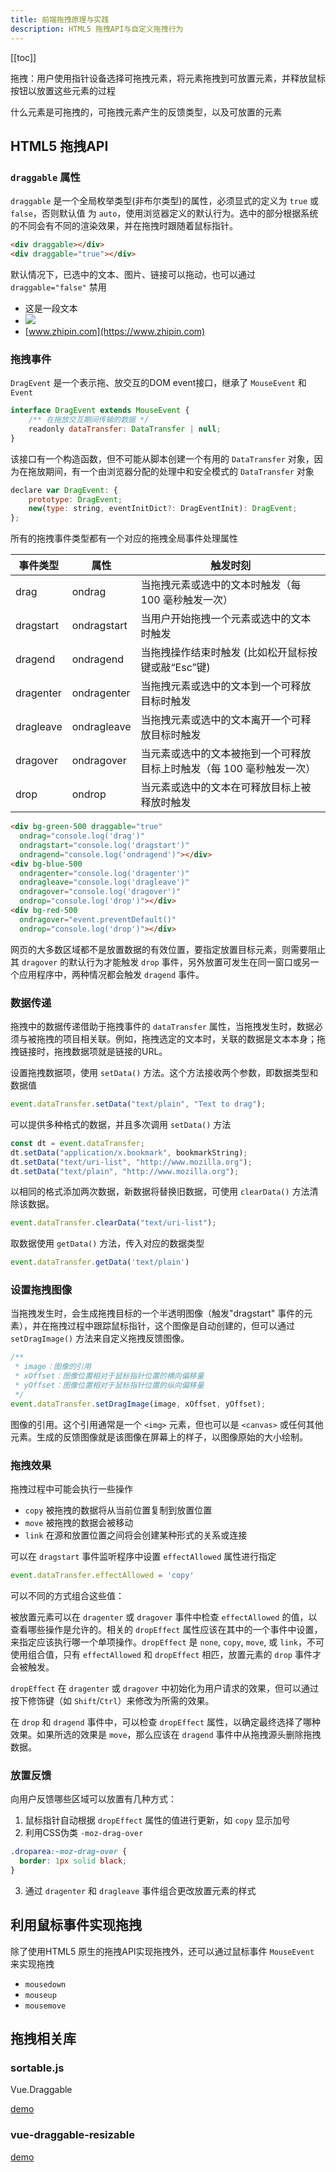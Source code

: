 ```yaml
---
title: 前端拖拽原理与实践
description: HTML5 拖拽API与自定义拖拽行为
---
```


[[toc]]

拖拽：用户使用指针设备选择可拖拽元素，将元素拖拽到可放置元素，并释放鼠标按钮以放置这些元素的过程

什么元素是可拖拽的，可拖拽元素产生的反馈类型，以及可放置的元素

## HTML5 拖拽API

### `draggable` 属性

`draggable` 是一个全局枚举类型(非布尔类型)的属性，必须显式的定义为 `true` 或 `false`，否则默认值 为 `auto`，使用浏览器定义的默认行为。选中的部分根据系统的不同会有不同的渲染效果，并在拖拽时跟随着鼠标指针。

```html
<div draggable></div>
<div draggable="true"></div>
```

<div overflow-hidden mb-3>
  <div w-20 h-20 bg-green-500 float-left mr-4 draggable></div>
  <div w-20 h-20 bg-green-500 float-left draggable="true"></div>
</div>



默认情况下，已选中的文本、图片、链接可以拖动，也可以通过 `draggable="false"` 禁用



- 这是一段文本
- <img src="/avatar.png" w-40 h-40 />
- [www.zhipin.com](https://www.zhipin.com)

### 拖拽事件

`DragEvent` 是一个表示拖、放交互的DOM event接口，继承了 `MouseEvent` 和 `Event`

```js
interface DragEvent extends MouseEvent {
    /** 在拖放交互期间传输的数据 */
    readonly dataTransfer: DataTransfer | null;
}
```

该接口有一个构造函数，但不可能从脚本创建一个有用的 `DataTransfer` 对象，因为在拖放期间，有一个由浏览器分配的处理中和安全模式的 `DataTransfer` 对象
 
```js
declare var DragEvent: {
    prototype: DragEvent;
    new(type: string, eventInitDict?: DragEventInit): DragEvent;
};
```

所有的拖拽事件类型都有一个对应的拖拽全局事件处理属性

| 事件类型 | 属性 | 触发时刻 |
| ---- | ---- | ---- |
| drag | ondrag | 当拖拽元素或选中的文本时触发（每 100 毫秒触发一次） |
| dragstart | ondragstart | 当用户开始拖拽一个元素或选中的文本时触发 |
| dragend  | ondragend | 当拖拽操作结束时触发 (比如松开鼠标按键或敲“Esc”键) |
| dragenter | ondragenter | 当拖拽元素或选中的文本到一个可释放目标时触发 |
| dragleave | ondragleave | 当拖拽元素或选中的文本离开一个可释放目标时触发 |
| dragover | ondragover | 当元素或选中的文本被拖到一个可释放目标上时触发（每 100 毫秒触发一次）|
| drop| ondrop | 当元素或选中的文本在可释放目标上被释放时触发 |


```html
<div bg-green-500 draggable="true" 
  ondrag="console.log('drag')" 
  ondragstart="console.log('dragstart')" 
  ondragend="console.log('ondragend')"></div>
<div bg-blue-500
  ondragenter="console.log('dragenter')"
  ondragleave="console.log('dragleave')" 
  ondragover="console.log('dragover')" 
  ondrop="console.log('drop')"></div>
<div bg-red-500
  ondragover="event.preventDefault()"
  ondrop="console.log('drop')"></div>
```

<div overflow-hidden mb-3 flex justify-center>
  <div w-20 h-20 bg-green-500 mr-4 draggable="true" 
    ondrag="console.log('drag')"
    ondragstart="event.dataTransfer.setData('text/plain', 'Text to drag');console.log('dragstart')"
    ondragend="console.log('dragend')"
  ></div>
  <div w-20 h-20 bg-blue-500 mr-4
    ondragenter="console.log('dragenter')"
    ondragover="console.log('dragover')"
    ondragleave="console.log('dragleave')"
    ondrop="console.log('drop')"
  ></div>
  <div w-20 h-20 bg-red-500
    ondragover="event.preventDefault()"
    ondrop="console.log('drop')"
  ></div>
</div>

网页的大多数区域都不是放置数据的有效位置，要指定放置目标元素，则需要阻止其 `dragover` 的默认行为才能触发 `drop` 事件，另外放置可发生在同一窗口或另一个应用程序中，两种情况都会触发 `dragend` 事件。


### 数据传递

拖拽中的数据传递借助于拖拽事件的 `dataTransfer` 属性，当拖拽发生时，数据必须与被拖拽的项目相关联。例如，拖拽选定的文本时，关联的数据是文本本身；拖拽链接时，拖拽数据项就是链接的URL。

设置拖拽数据项，使用 `setData()` 方法。这个方法接收两个参数，即数据类型和数据值

```js
event.dataTransfer.setData("text/plain", "Text to drag");
```

可以提供多种格式的数据，并且多次调用 `setData()` 方法


```js
const dt = event.dataTransfer;
dt.setData("application/x.bookmark", bookmarkString);
dt.setData("text/uri-list", "http://www.mozilla.org");
dt.setData("text/plain", "http://www.mozilla.org");
```

以相同的格式添加两次数据，新数据将替换旧数据，可使用 `clearData()` 方法清除该数据。

```js
event.dataTransfer.clearData("text/uri-list");
```

取数据使用 `getData()` 方法，传入对应的数据类型

```js
event.dataTransfer.getData('text/plain')
```


### 设置拖拽图像

当拖拽发生时，会生成拖拽目标的一个半透明图像（触发"dragstart" 事件的元素），并在拖拽过程中跟踪鼠标指针，这个图像是自动创建的，但可以通过 `setDragImage()` 方法来自定义拖拽反馈图像。

```js
/**
 * image：图像的引用
 * xOffset：图像位置相对于鼠标指针位置的横向偏移量
 * yOffset：图像位置相对于鼠标指针位置的纵向偏移量
 */
event.dataTransfer.setDragImage(image, xOffset, yOffset);
```

图像的引用。这个引用通常是一个 `<img>` 元素，但也可以是 `<canvas>` 或任何其他元素。生成的反馈图像就是该图像在屏幕上的样子，以图像原始的大小绘制。

<DemoDragImg />

### 拖拽效果

拖拽过程中可能会执行一些操作

- `copy` 被拖拽的数据将从当前位置复制到放置位置
- `move` 被拖拽的数据会被移动
- `link` 在源和放置位置之间将会创建某种形式的关系或连接

可以在 `dragstart` 事件监听程序中设置 `effectAllowed` 属性进行指定

```js
event.dataTransfer.effectAllowed = 'copy'
```

可以不同的方式组合这些值：

<DemoDragEffect />

被放置元素可以在 `dragenter` 或 `dragover` 事件中检查 `effectAllowed` 的值，以查看哪些操作是允许的。相关的 `dropEffect` 属性应该在其中的一个事件中设置，来指定应该执行哪一个单项操作。`dropEffect` 是 `none`, `copy`, `move`, 或 `link`，不可使用组合值，只有 `effectAllowed` 和 `dropEffect` 相匹，放置元素的 `drop` 事件才会被触发。

`dropEffect` 在 `dragenter` 或 `dragover` 中初始化为用户请求的效果，但可以通过按下修饰键（如 `Shift`/`Ctrl`）来修改为所需的效果。

在 `drop` 和 `dragend` 事件中，可以检查 `dropEffect` 属性，以确定最终选择了哪种效果。如果所选的效果是 `move`，那么应该在 `dragend` 事件中从拖拽源头删除拖拽数据。

### 放置反馈

向用户反馈哪些区域可以放置有几种方式：

1. 鼠标指针自动根据 `dropEffect` 属性的值进行更新，如 `copy` 显示加号
2. 利用CSS伪类 `-moz-drag-over`
  <DemoDragDrop />

  ```css
  .droparea:-moz-drag-over {
    border: 1px solid black;
  }
  ```
3. 通过 `dragenter` 和 `dragleave` 事件组合更改放置元素的样式
<DemoDragDropEffect />


## 利用鼠标事件实现拖拽

除了使用HTML5 原生的拖拽API实现拖拽外，还可以通过鼠标事件 `MouseEvent` 来实现拖拽

- `mousedown`
- `mouseup`
- `mousemove`

<DemoDragMouse />



## 拖拽相关库

### sortable.js

Vue.Draggable

[demo](http://sortablejs.github.io/Sortable/)

### vue-draggable-resizable

[demo](https://mauricius.github.io/vue-draggable-resizable/)


